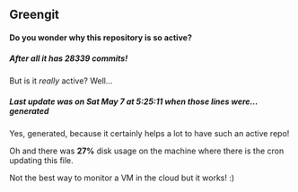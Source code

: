 ## Greengit

#### Do you wonder why this repository is so active?

##### After all it has 28339 commits!

But is it *really* active? Well...

##### Last update was on Sat May 7 at 5:25:11 when those lines were... generated

Yes, generated, because it certainly helps a lot to have such an active repo!

Oh and there was **27%** disk usage on the machine
where there is the cron updating this file.

Not the best way to monitor a VM in the cloud but it works! :)
